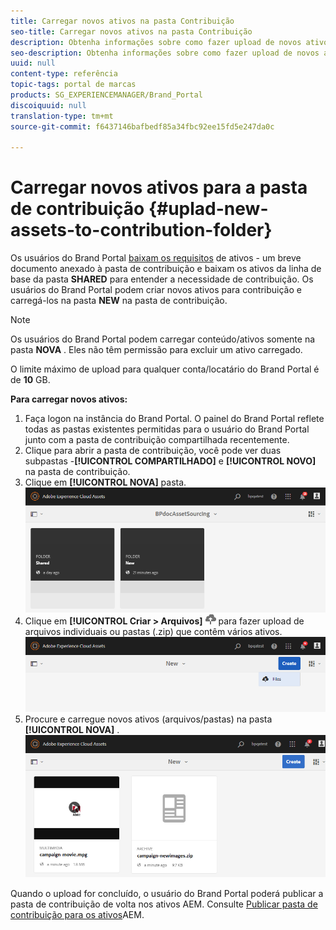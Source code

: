 ```yaml
---
title: Carregar novos ativos na pasta Contribuição
seo-title: Carregar novos ativos na pasta Contribuição
description: Obtenha informações sobre como fazer upload de novos ativos para a pasta de contribuição no Brand Portal.
seo-description: Obtenha informações sobre como fazer upload de novos ativos para a pasta de contribuição no Brand Portal.
uuid: null
content-type: referência
topic-tags: portal de marcas
products: SG_EXPERIENCEMANAGER/Brand_Portal
discoiquuid: null
translation-type: tm+mt
source-git-commit: f6437146bafbedf85a34fbc92ee15fd5e247da0c

---
```



# Carregar novos ativos para a pasta de contribuição {#uplad-new-assets-to-contribution-folder}

Os usuários do Brand Portal [baixam os requisitos](brand-portal-download-asset-requirements.md) de ativos - um breve documento anexado à pasta de contribuição e baixam os ativos da linha de base da pasta **SHARED** para entender a necessidade de contribuição.
Os usuários do Brand Portal podem criar novos ativos para contribuição e carregá-los na pasta **NEW** na pasta de contribuição.

>[!NOTE]
>
>Os usuários do Brand Portal podem carregar conteúdo/ativos somente na pasta **NOVA** . Eles não têm permissão para excluir um ativo carregado.
>
>O limite máximo de upload para qualquer conta/locatário do Brand Portal é de **10** GB.


**Para carregar novos ativos:**

1. Faça logon na instância do Brand Portal.
O painel do Brand Portal reflete todas as pastas existentes permitidas para o usuário do Brand Portal junto com a pasta de contribuição compartilhada recentemente.
1. Clique para abrir a pasta de contribuição, você pode ver duas subpastas -**[!UICONTROL COMPARTILHADO]** e **[!UICONTROL NOVO]** na pasta de contribuição.
1. Clique em **[!UICONTROL NOVA]** pasta.
   ![](assets/upload-new-assets1.png)
1. Clique em **[!UICONTROL Criar &gt; Arquivos]** ![](assets/upload.png) para fazer upload de arquivos individuais ou pastas (.zip) que contêm vários ativos.
   ![](assets/upload-new-assets2.png)
1. Procure e carregue novos ativos (arquivos/pastas) na pasta **[!UICONTROL NOVA]** .
   ![](assets/upload-new-assets3.png)

Quando o upload for concluído, o usuário do Brand Portal poderá publicar a pasta de contribuição de volta nos ativos AEM. Consulte [Publicar pasta de contribuição para os ativos](brand-portal-publish-contribution-folder-to-aem-assets.md)AEM.